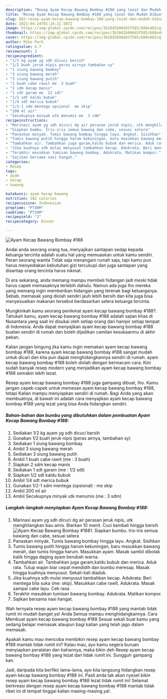 ```yaml
---
description: "Resep Ayam Kecap Bawang Bombay #188 yang lezat dan Mudah Dibuat"
title: "Resep Ayam Kecap Bawang Bombay #188 yang lezat dan Mudah Dibuat"
slug: 682-resep-ayam-kecap-bawang-bombay-188-yang-lezat-dan-mudah-dibuat
date: 2021-04-24T01:24:21.587Z
image: https://img-global.cpcdn.com/recipes/3b18d2b98dd3f585/680x482cq70/ayam-kecap-bawang-bombay-188-foto-resep-utama.jpg
thumbnail: https://img-global.cpcdn.com/recipes/3b18d2b98dd3f585/680x482cq70/ayam-kecap-bawang-bombay-188-foto-resep-utama.jpg
cover: https://img-global.cpcdn.com/recipes/3b18d2b98dd3f585/680x482cq70/ayam-kecap-bawang-bombay-188-foto-resep-utama.jpg
author: Mike Park
ratingvalue: 4.7
reviewcount: 3
recipeingredient:
- "1/2 kg ayam yg sdh dicuci bersih"
- "1/2 buah jeruk nipis peras airnya tambahan sy"
- "1 siung bawang bombay"
- "3 siung bawang merah"
- "3 siung bawang putih"
- "1 buah cabe rawit me  3 buah"
- "2 sdm kecap manis"
- "1 sdt garam me  12 sdt"
- "1/2 sdt kaldu bubuk"
- "1/4 sdt merica bubuk"
- "1/2-1 sdm mentega opsional  me skip"
- "200 ml air"
- "Secukupnya minyak utk menumis me  3 sdm"
recipeinstructions:
- "Marinasi ayam yg sdh dicuci dg air perasan jeruk nipis, utk menghilangkan bau amis. Biarkan 10 menit. Cuci kembali hingga bersih"
- "Siapkan bumbu. Iris-iris semua bawang dan cabe, sesuai selera"
- "Panaskan minyak. Tumis bawang bombay hingga layu. Angkat. Sisihkan"
- "Tumis bawang putih hingga harum kekuningan, baru masukkan bawang merah, dan tumis hingga harum. Masukkan ayam. Masak sambil dibolak balik hingga daging ayam berubah warna."
- "Tambahkan air. Tambahkan juga garam,kaldu bubuk dan merica. Aduk rata. Tutup wajan biar cepat mendidih dan bumbu meresap. Masak hingga kuahnya menyusut. Sekali-kali diaduk."
- "Jika kuahnya sdh mulai menyusut tambahkan kecap. Adukrata. Beri mentega bila suka (me: skip). Masukkan cabe rawit. Adukrata. Masak sampai cabe layu. Cek rasa"
- "Terakhir masukkan tumisan bawang bombay. Adukrata. Matikan kompor."
- "Sajikan bersama nasi hangat."
categories:
- Resep
tags:
- ayam
- kecap
- bawang

katakunci: ayam kecap bawang 
nutrition: 182 calories
recipecuisine: Indonesian
preptime: "PT40M"
cooktime: "PT39M"
recipeyield: "2"
recipecategory: Dinner

---
```



![Ayam Kecap Bawang Bombay #188](https://img-global.cpcdn.com/recipes/3b18d2b98dd3f585/680x482cq70/ayam-kecap-bawang-bombay-188-foto-resep-utama.jpg)

Andai anda seorang orang tua, menyajikan santapan sedap kepada keluarga tercinta adalah suatu hal yang memuaskan untuk kamu sendiri. Peran seorang  wanita Tidak saja menangani rumah saja, tapi kamu pun harus menyediakan kebutuhan gizi tercukupi dan juga santapan yang disantap orang tercinta harus nikmat.

Di era  sekarang, anda memang mampu membeli hidangan jadi meski tidak harus capek memasaknya terlebih dahulu. Namun ada juga lho mereka yang memang ingin memberikan hidangan yang terenak bagi keluarganya. Sebab, memasak yang diolah sendiri jauh lebih bersih dan kita juga bisa menyesuaikan makanan tersebut berdasarkan selera keluarga tercinta. 



Mungkinkah kamu seorang penikmat ayam kecap bawang bombay #188?. Tahukah kamu, ayam kecap bawang bombay #188 adalah sajian khas di Nusantara yang saat ini disukai oleh setiap orang dari hampir setiap tempat di Indonesia. Anda dapat menyajikan ayam kecap bawang bombay #188 buatan sendiri di rumah dan boleh dijadikan camilan kesukaanmu di akhir pekan.

Kalian jangan bingung jika kamu ingin memakan ayam kecap bawang bombay #188, karena ayam kecap bawang bombay #188 sangat mudah untuk dicari dan kita pun dapat menghidangkannya sendiri di rumah. ayam kecap bawang bombay #188 boleh diolah dengan bermacam cara. Kini sudah banyak resep modern yang menjadikan ayam kecap bawang bombay #188 semakin lebih lezat.

Resep ayam kecap bawang bombay #188 juga gampang dibuat, lho. Kamu jangan capek-capek untuk memesan ayam kecap bawang bombay #188, tetapi Kalian mampu menyiapkan sendiri di rumah. Bagi Anda yang akan membuatnya, di bawah ini adalah cara menyajikan ayam kecap bawang bombay #188 yang lezat yang bisa Anda hidangkan sendiri.

<!--inarticleads1-->

##### Bahan-bahan dan bumbu yang dibutuhkan dalam pembuatan Ayam Kecap Bawang Bombay #188:

1. Sediakan 1/2 kg ayam yg sdh dicuci bersih
1. Gunakan 1/2 buah jeruk nipis (peras airnya, tambahan sy)
1. Sediakan 1 siung bawang bombay
1. Ambil 3 siung bawang merah
1. Sediakan 3 siung bawang putih
1. Ambil 1 buah cabe rawit (me : 3 buah)
1. Siapkan 2 sdm kecap manis
1. Sediakan 1 sdt garam (me : 1/2 sdt)
1. Siapkan 1/2 sdt kaldu bubuk
1. Ambil 1/4 sdt merica bubuk
1. Gunakan 1/2-1 sdm mentega (opsional) : me skip
1. Ambil 200 ml air
1. Ambil Secukupnya minyak utk menumis (me : 3 sdm)




<!--inarticleads2-->

##### Langkah-langkah menyiapkan Ayam Kecap Bawang Bombay #188:

1. Marinasi ayam yg sdh dicuci dg air perasan jeruk nipis, utk menghilangkan bau amis. Biarkan 10 menit. Cuci kembali hingga bersih
<img src="https://img-global.cpcdn.com/steps/1ea2add0039eb4fa/160x128cq70/ayam-kecap-bawang-bombay-188-langkah-memasak-1-foto.jpg" alt="Ayam Kecap Bawang Bombay #188">1. Siapkan bumbu. Iris-iris semua bawang dan cabe, sesuai selera
1. Panaskan minyak. Tumis bawang bombay hingga layu. Angkat. Sisihkan
1. Tumis bawang putih hingga harum kekuningan, baru masukkan bawang merah, dan tumis hingga harum. Masukkan ayam. Masak sambil dibolak balik hingga daging ayam berubah warna.
1. Tambahkan air. Tambahkan juga garam,kaldu bubuk dan merica. Aduk rata. Tutup wajan biar cepat mendidih dan bumbu meresap. Masak hingga kuahnya menyusut. Sekali-kali diaduk.
1. Jika kuahnya sdh mulai menyusut tambahkan kecap. Adukrata. Beri mentega bila suka (me: skip). Masukkan cabe rawit. Adukrata. Masak sampai cabe layu. Cek rasa
1. Terakhir masukkan tumisan bawang bombay. Adukrata. Matikan kompor.
1. Sajikan bersama nasi hangat.




Wah ternyata resep ayam kecap bawang bombay #188 yang mantab tidak rumit ini mudah banget ya! Anda Semua mampu menghidangkannya. Cara Membuat ayam kecap bawang bombay #188 Sesuai sekali buat kamu yang sedang belajar memasak ataupun bagi kalian yang telah jago dalam memasak.

Apakah kamu mau mencoba membikin resep ayam kecap bawang bombay #188 mantab tidak rumit ini? Kalau mau, ayo kamu segera buruan menyiapkan peralatan dan bahannya, maka bikin deh Resep ayam kecap bawang bombay #188 yang lezat dan tidak rumit ini. Sungguh gampang kan. 

Jadi, daripada kita berfikir lama-lama, ayo kita langsung hidangkan resep ayam kecap bawang bombay #188 ini. Pasti anda tak akan nyesel bikin resep ayam kecap bawang bombay #188 lezat tidak rumit ini! Selamat berkreasi dengan resep ayam kecap bawang bombay #188 mantab tidak ribet ini di tempat tinggal kalian masing-masing,ya!.


